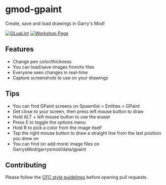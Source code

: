 # gmod-gpaint

Create, save and load drawings in Garry's Mod!

[![GLuaLint](https://github.com/StyledStrike/gmod-gpaint/actions/workflows/glualint.yml/badge.svg)](https://github.com/FPtje/GLuaFixer)
[![Workshop Page](https://img.shields.io/endpoint.svg?url=https%3A%2F%2Fshieldsio-steam-workshop.jross.me%2F2697023796%2Fsubscriptions-text)](https://steamcommunity.com/sharedfiles/filedetails/?id=2697023796)

## Features

- Change pen color/thickness
- You can load/save images from/to files
- Everyone sees changes in real-time
- Capture screenshots to use on your drawings

## Tips

- You can find GPaint screens on Spawnlist > Entities > GPaint
- Get close to your screen, then press left mouse button to draw
- Hold ALT + left mouse button to use the eraser
- Press E to toggle the options menu
- Hold R to pick a color from the image itself
- Tap the right mouse button to draw a straight line from the last position you drew on
- You can find (or add more) image files on GarrysMod/garrysmod/data/gpaint

## Contributing

Please follow the [CFC style guidelines](https://github.com/CFC-Servers/cfc_glua_style_guidelines) before opening pull requests.